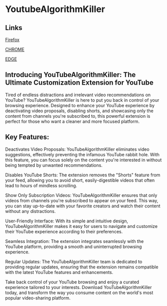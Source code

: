 # YoutubeAlgorithmKiller

## Links
[Firefox](https://addons.mozilla.org/en-US/firefox/addon/youtubealgorithmkiller/)

[CHROME](https://chrome.google.com/webstore/detail/youtubealgorithmkiller/fpmfjjggginpiblbalhohnpnkcggnejn?hl=fr)

[EDGE](https://microsoftedge.microsoft.com/addons/detail/youtubealgorithmkiller/ogpcodhpkhpikhchbfhmclldkkmbemem)


## Introducing YouTubeAlgorithmKiller: The Ultimate Customization Extension for YouTube

Tired of endless distractions and irrelevant video recommendations on YouTube? YouTubeAlgorithmKiller is here to put you back in control of your browsing experience. Designed to enhance your YouTube experience by deactivating video proposals, disabling shorts, and showcasing only the content from channels you're subscribed to, this powerful extension is perfect for those who want a cleaner and more focused platform.

## Key Features:

Deactivates Video Proposals: YouTubeAlgorithmKiller eliminates video suggestions, effectively preventing the infamous YouTube rabbit hole. With this feature, you can focus solely on the content you're interested in without being tempted by unwanted recommendations.

Disables YouTube Shorts: The extension removes the "Shorts" feature from your feed, allowing you to avoid short, easily-digestible videos that often lead to hours of mindless scrolling.

Show Only Subscription Videos: YouTubeAlgorithmKiller ensures that only videos from channels you're subscribed to appear on your feed. This way, you can stay up-to-date with your favorite creators and watch their content without any distractions.

User-Friendly Interface: With its simple and intuitive design, YouTubeAlgorithmKiller makes it easy for users to navigate and customize their YouTube experience according to their preferences.

Seamless Integration: The extension integrates seamlessly with the YouTube platform, providing a smooth and uninterrupted browsing experience.

Regular Updates: The YouTubeAlgorithmKiller team is dedicated to providing regular updates, ensuring that the extension remains compatible with the latest YouTube features and enhancements.

Take back control of your YouTube browsing and enjoy a curated experience tailored to your interests. Download YouTubeAlgorithmKiller today, and transform the way you consume content on the world's most popular video-sharing platform.
